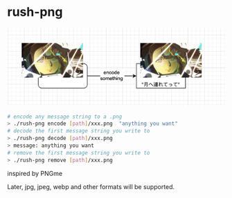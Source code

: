 # rush-png
![image](https://github.com/Qasak/rush-png/blob/master/rush_png_struct.png)


```bash
# encode any message string to a .png
> ./rush-png encode [path]/xxx.png  "anything you want"
# decode the first message string you write to 
> ./rush-png decode [path]/xxx.png  
> message: anything you want
# remove the first message string you write to
> ./rush-png remove [path]/xxx.png  
```


inspired by PNGme

Later, jpg, jpeg, webp and other formats will be supported.

